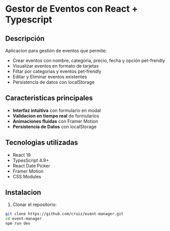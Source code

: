 # Gestor de Eventos con React + Typescript

## Descripción

Aplicacion para gestión de eventos que permite:
- Crear eventos con nombre, categoria, precio, fecha y opción pet-frendly
- Visualizar eventos en formato de tarjetas
- Filtar por categorias y eventos pet-frendly
- Editar y Eliminar eventos existentes
- Persistencia de datos con localStorage

## Caracteristicas principales

- **Interfaz intuitiva** con formulario en modal
- **Validacion en tiempo real** de formularios
- **Animaciones fluidas** con Framer Motion
- **Persistencia de Datos** con localStorage

## Tecnologias utilizadas

- React 19
- TypesScript 4.9+
- React Date Picker
- Framer Motion
- CSS Modules

## Instalacion 

1. Clonar el repositorio: 
```bash
git clone https://github.com/cruiz/event-manager.git
cd event-manager
npm run dev
```
